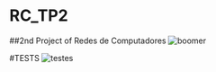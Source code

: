# RC_TP2
##2nd Project of Redes de Computadores
![boomer](https://external-content.duckduckgo.com/iu/?u=https%3A%2F%2Fs-media-cache-ak0.pinimg.com%2F736x%2F80%2F39%2F1c%2F80391cf963a221cebd06ced7665ba388.jpg&f=1&nofb=1)

#TESTS
![testes](https://i.imgur.com/w9w7DDx.jpg)
